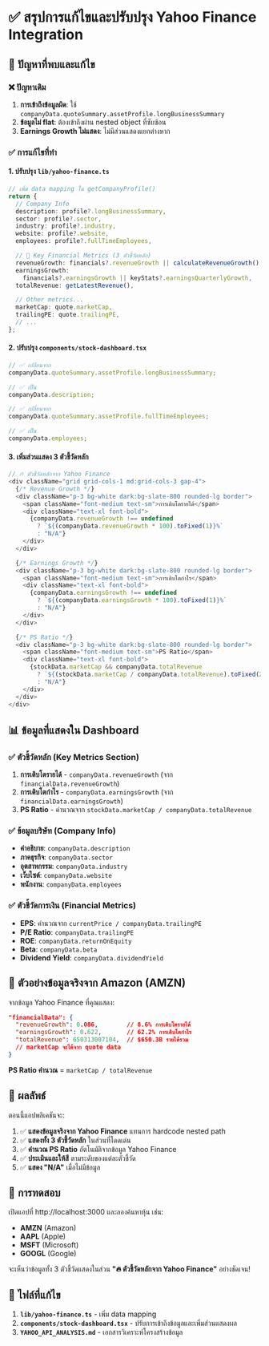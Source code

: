 # ✅ สรุปการแก้ไขและปรับปรุง Yahoo Finance Integration

## 🎯 ปัญหาที่พบและแก้ไข

### ❌ ปัญหาเดิม

1. **การเข้าถึงข้อมูลผิด**: ใช้ `companyData.quoteSummary.assetProfile.longBusinessSummary`
2. **ข้อมูลไม่ flat**: ต้องเข้าถึงผ่าน nested object ที่ซับซ้อน
3. **Earnings Growth ไม่แสดง**: ไม่มีส่วนแสดงแยกต่างหาก

### ✅ การแก้ไขที่ทำ

#### 1. **ปรับปรุง `lib/yahoo-finance.ts`**

```typescript
// เพิ่ม data mapping ใน getCompanyProfile()
return {
  // Company Info
  description: profile?.longBusinessSummary,
  sector: profile?.sector,
  industry: profile?.industry,
  website: profile?.website,
  employees: profile?.fullTimeEmployees,

  // 🎯 Key Financial Metrics (3 ตัวชี้วัดหลัก)
  revenueGrowth: financials?.revenueGrowth || calculateRevenueGrowth(),
  earningsGrowth:
    financials?.earningsGrowth || keyStats?.earningsQuarterlyGrowth,
  totalRevenue: getLatestRevenue(),

  // Other metrics...
  marketCap: quote.marketCap,
  trailingPE: quote.trailingPE,
  // ...
};
```

#### 2. **ปรับปรุง `components/stock-dashboard.tsx`**

```typescript
// ✅ เปลี่ยนจาก
companyData.quoteSummary.assetProfile.longBusinessSummary;

// ✅ เป็น
companyData.description;

// ✅ เปลี่ยนจาก
companyData.quoteSummary.assetProfile.fullTimeEmployees;

// ✅ เป็น
companyData.employees;
```

#### 3. **เพิ่มส่วนแสดง 3 ตัวชี้วัดหลัก**

```typescript
// 🔥 ตัวชี้วัดหลักจาก Yahoo Finance
<div className="grid grid-cols-1 md:grid-cols-3 gap-4">
  {/* Revenue Growth */}
  <div className="p-3 bg-white dark:bg-slate-800 rounded-lg border">
    <span className="font-medium text-sm">การเติบโตรายได้</span>
    <div className="text-xl font-bold">
      {companyData.revenueGrowth !== undefined
        ? `${(companyData.revenueGrowth * 100).toFixed(1)}%`
        : "N/A"}
    </div>
  </div>

  {/* Earnings Growth */}
  <div className="p-3 bg-white dark:bg-slate-800 rounded-lg border">
    <span className="font-medium text-sm">การเติบโตกำไร</span>
    <div className="text-xl font-bold">
      {companyData.earningsGrowth !== undefined
        ? `${(companyData.earningsGrowth * 100).toFixed(1)}%`
        : "N/A"}
    </div>
  </div>

  {/* PS Ratio */}
  <div className="p-3 bg-white dark:bg-slate-800 rounded-lg border">
    <span className="font-medium text-sm">PS Ratio</span>
    <div className="text-xl font-bold">
      {stockData.marketCap && companyData.totalRevenue
        ? `${(stockData.marketCap / companyData.totalRevenue).toFixed(2)}x`
        : "N/A"}
    </div>
  </div>
</div>
```

## 📊 ข้อมูลที่แสดงใน Dashboard

### ✅ ตัวชี้วัดหลัก (Key Metrics Section)

1. **การเติบโตรายได้** - `companyData.revenueGrowth` (จาก `financialData.revenueGrowth`)
2. **การเติบโตกำไร** - `companyData.earningsGrowth` (จาก `financialData.earningsGrowth`)
3. **PS Ratio** - คำนวณจาก `stockData.marketCap / companyData.totalRevenue`

### ✅ ข้อมูลบริษัท (Company Info)

- **คำอธิบาย**: `companyData.description`
- **ภาคธุรกิจ**: `companyData.sector`
- **อุตสาหกรรม**: `companyData.industry`
- **เว็บไซต์**: `companyData.website`
- **พนักงาน**: `companyData.employees`

### ✅ ตัวชี้วัดการเงิน (Financial Metrics)

- **EPS**: คำนวณจาก `currentPrice / companyData.trailingPE`
- **P/E Ratio**: `companyData.trailingPE`
- **ROE**: `companyData.returnOnEquity`
- **Beta**: `companyData.beta`
- **Dividend Yield**: `companyData.dividendYield`

## 🎯 ตัวอย่างข้อมูลจริงจาก Amazon (AMZN)

จากข้อมูล Yahoo Finance ที่คุณแสดง:

```json
"financialData": {
  "revenueGrowth": 0.086,        // 8.6% การเติบโตรายได้
  "earningsGrowth": 0.622,       // 62.2% การเติบโตกำไร
  "totalRevenue": 650313007104,  // $650.3B รายได้รวม
  // marketCap จะได้จาก quote data
}
```

**PS Ratio คำนวณ** = `marketCap / totalRevenue`

## 🚀 ผลลัพธ์

ตอนนี้แอปพลิเคชันจะ:

1. ✅ **แสดงข้อมูลจริงจาก Yahoo Finance** แทนการ hardcode nested path
2. ✅ **แสดงทั้ง 3 ตัวชี้วัดหลัก** ในส่วนที่โดดเด่น
3. ✅ **คำนวณ PS Ratio** อัตโนมัติจากข้อมูล Yahoo Finance
4. ✅ **ประเมินและให้สี** ตามระดับของแต่ละตัวชี้วัด
5. ✅ **แสดง "N/A"** เมื่อไม่มีข้อมูล

## 🔧 การทดสอบ

เปิดแอปที่ http://localhost:3000 และลองค้นหาหุ้น เช่น:

- **AMZN** (Amazon)
- **AAPL** (Apple)
- **MSFT** (Microsoft)
- **GOOGL** (Google)

จะเห็นว่าข้อมูลทั้ง 3 ตัวชี้วัดแสดงในส่วน **"🔥 ตัวชี้วัดหลักจาก Yahoo Finance"** อย่างชัดเจน!

## 📝 ไฟล์ที่แก้ไข

1. **`lib/yahoo-finance.ts`** - เพิ่ม data mapping
2. **`components/stock-dashboard.tsx`** - ปรับการเข้าถึงข้อมูลและเพิ่มส่วนแสดงผล
3. **`YAHOO_API_ANALYSIS.md`** - เอกสารวิเคราะห์โครงสร้างข้อมูล
